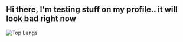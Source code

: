## Hi there, I'm testing stuff on my profile.. it will look bad right now

![Top Langs](https://github-readme-stats.vercel.app/api/top-langs/?username=JaegerNoltea&layout=compact)
<!--
**JaegerNolte/JaegerNolte** is a ✨ _special_ ✨ repository because its `README.md` (this file) appears on your GitHub profile.

Here are some ideas to get you started:

- 🔭 I’m currently working on ...
- 🌱 I’m currently learning ...
- 👯 I’m looking to collaborate on ...
- 🤔 I’m looking for help with ...
- 💬 Ask me about ...
- 📫 How to reach me: ...
- 😄 Pronouns: ...
- ⚡ Fun fact: ...
-->
